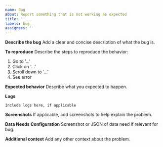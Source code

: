 ```yaml
---
name: Bug
about: Report something that is not working as expected
title: ''
labels: bug
assignees: ''
---
```


**Describe the bug**
Add a clear and concise description of what the bug is.

**To reproduce**
Describe the steps to reproduce the behavior:
1. Go to '...'
2. Click on '...'
3. Scroll down to '...'
4. See error

**Expected behavior**
Describe what you expected to happen.

**Logs**

```
Include logs here, if applicable
```

**Screenshots**
If applicable, add screenshots to help explain the problem.

**Data Needs Configuration**
Screenshot or JSON of data need if relevant for bug.

**Additional context**
Add any other context about the problem.

